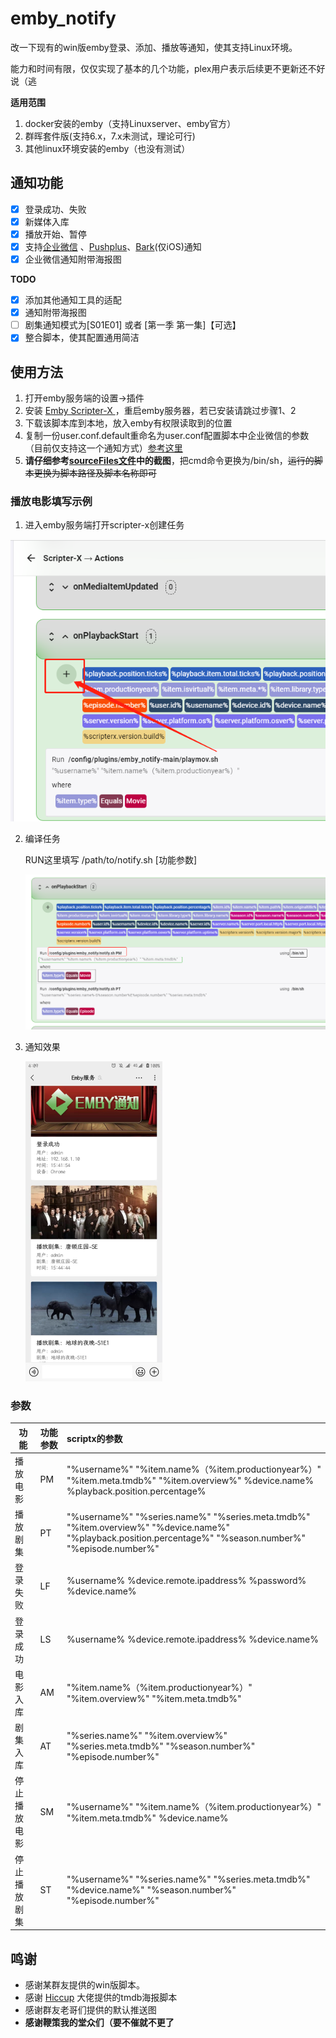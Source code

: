 # emby_notify
改一下现有的win版emby登录、添加、播放等通知，使其支持Linux环境。

能力和时间有限，仅仅实现了基本的几个功能，plex用户表示后续更不更新还不好说（逃

**适用范围**

1. docker安装的emby（支持Linuxserver、emby官方）
2. 群晖套件版(支持6.x，7.x未测试，理论可行)
3. 其他linux环境安装的emby（也没有测试）

## 通知功能

- [x] 登录成功、失败
- [x] 新媒体入库
- [x] 播放开始、暂停
- [x] 支持[企业微信](https://work.weixin.qq.com/) 、[Pushplus](https://www.pushplus.plus/)、[Bark](https://github.com/Finb/Bark)(仅iOS)通知
- [x] 企业微信通知附带海报图

**TODO**

- [x] 添加其他通知工具的适配
- [x] 通知附带海报图
- [ ] 剧集通知模式为[S01E01] 或者 [第一季 第一集]【可选】
- [x] 整合脚本，使其配置通用简洁

## 使用方法

1. 打开emby服务端的设置->插件
2. 安装 [Emby Scripter-X ](https://github.com/AnthonyMusgrove/Emby-ScripterX "Emby Scripter-X ") ，重启emby服务器，若已安装请跳过步骤1、2
3. 下载该脚本库到本地，放入emby有权限读取到的位置
4. 复制一份user.conf.default重命名为user.conf配置脚本中企业微信的参数（目前仅支持这一个通知方式）[参考这里](http://note.youdao.com/s/HMiudGkb "参考这里")
5. **请仔细参考[sourceFiles文件](https://github.com/Qliangw/emby_notify/tree/main/sourceFiles "sourceFiles文件")中的截图**，把cmd命令更换为/bin/sh，~~运行的脚本更换为脚本路径及脚本名称即可~~



### 播放电影填写示例

1. 进入emby服务端打开scripter-x创建任务

![](https://raw.githubusercontent.com/Qliangw/emby_notify/main/img/step1.png)



2. 编译任务

   RUN这里填写 /path/to/notify.sh [功能参数]

   <img src="https://raw.githubusercontent.com/Qliangw/emby_notify/main/img/demo2.png" style="zoom:50%;" />

3. 通知效果

   <img src="https://raw.githubusercontent.com/Qliangw/emby_notify/main/img/test1.jpg" style="zoom: 50%;" />
   
   

### 参数
|功能|功能参数|scriptx的参数|
|---|---|:--|
|播放电影 | PM       | "%username%" "%item.name%（%item.productionyear%）" "%item.meta.tmdb%" "%item.overview%" %device.name% %playback.position.percentage% |
| 播放剧集 | PT       |"%username%" "%series.name%" "%series.meta.tmdb%" "%item.overview%" "%device.name%" "%playback.position.percentage%" "%season.number%" "%episode.number%"|
|登录失败 | LF       | %username% %device.remote.ipaddress% %password% %device.name% |
|登录成功| LS |%username% %device.remote.ipaddress% %device.name%|
|电影入库|AM|"%item.name%（%item.productionyear%）" "%item.overview%" "%item.meta.tmdb%"|
|剧集入库|AT|"%series.name%" "%item.overview%" "%series.meta.tmdb%" "%season.number%" "%episode.number%"|
|停止播放电影|SM|"%username%" "%item.name%（%item.productionyear%）" "%item.meta.tmdb%" %device.name%|
|停止播放剧集|ST|"%username%" "%series.name%" "%series.meta.tmdb%" "%device.name%" "%season.number%" "%episode.number%"|



## 鸣谢

- 感谢某群友提供的win版脚本。
- 感谢 [Hiccup](https://github.com/Hiccup90) 大佬提供的tmdb海报脚本
- 感谢群友老哥们提供的默认推送图
- **感谢鞭策我的堂众们（要不催就不更了**
